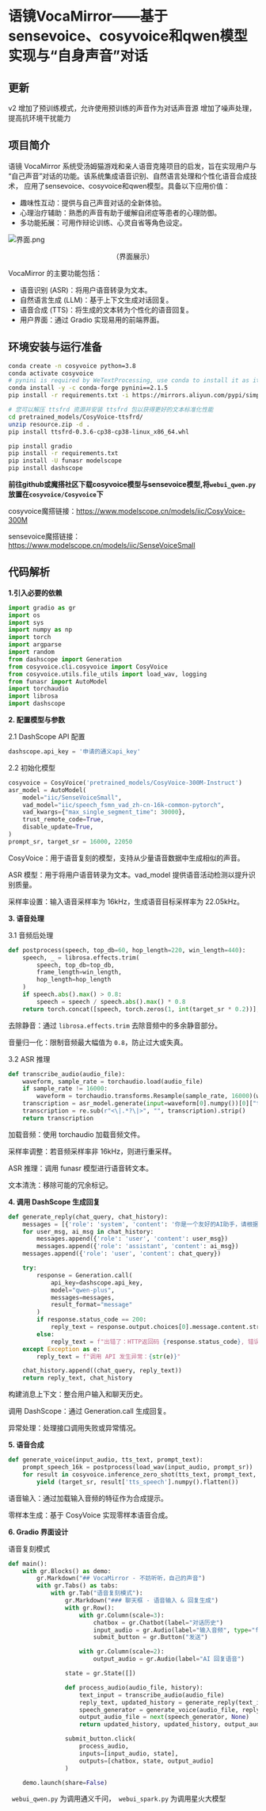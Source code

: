 # 语镜VocaMirror——基于sensevoice、cosyvoice和qwen模型实现与“自身声音”对话

## 更新
v2    增加了预训练模式，允许使用预训练的声音作为对话声音源
      增加了噪声处理，提高抗环境干扰能力
## 项目简介
语镜 VocaMirror 系统受汤姆猫游戏和亲人语音克隆项目的启发，旨在实现用户与
“自己声音”对话的功能。该系统集成语音识别、自然语言处理和个性化语音合成技术，
应用了sensevoice、cosyvoice和qwen模型。具备以下应用价值：
- 趣味性互动：提供与自己声音对话的全新体验。
- 心理治疗辅助：熟悉的声音有助于缓解自闭症等患者的心理防御。
- 多功能拓展：可用作辩论训练、心灵自省等角色设定。

![界面.png](%E7%95%8C%E9%9D%A2.png)
<p style="text-align:center">（界面展示）</p>

VocaMirror 的主要功能包括：
- 语音识别 (ASR)：将用户语音转录为文本。
- 自然语言生成 (LLM)：基于上下文生成对话回复。
- 语音合成 (TTS)：将生成的文本转为个性化的语音回复。
- 用户界面：通过 Gradio 实现易用的前端界面。

## 环境安装与运行准备

``` bash
conda create -n cosyvoice python=3.8
conda activate cosyvoice
# pynini is required by WeTextProcessing, use conda to install it as it can be executed on all platform.
conda install -y -c conda-forge pynini==2.1.5
pip install -r requirements.txt -i https://mirrors.aliyun.com/pypi/simple/ --trusted-host=mirrors.aliyun.com

# 您可以解压 ttsfrd 资源并安装 ttsfrd 包以获得更好的文本标准化性能
cd pretrained_models/CosyVoice-ttsfrd/
unzip resource.zip -d .
pip install ttsfrd-0.3.6-cp38-cp38-linux_x86_64.whl

pip install gradio
pip install -r requirements.txt
pip install -U funasr modelscope
pip install dashscope
```

**前往github或魔搭社区下载cosyvoice模型与sensevoice模型,将```webui_qwen.py```放置在```cosyvoice/Cosyvoice```下**

cosyvoice魔搭链接：https://www.modelscope.cn/models/iic/CosyVoice-300M

sensevoice魔搭链接：https://www.modelscope.cn/models/iic/SenseVoiceSmall


## 代码解析
**1.引入必要的依赖**
```python
import gradio as gr
import os
import sys
import numpy as np
import torch
import argparse
import random
from dashscope import Generation
from cosyvoice.cli.cosyvoice import CosyVoice
from cosyvoice.utils.file_utils import load_wav, logging
from funasr import AutoModel
import torchaudio
import librosa
import dashscope
```  

**2. 配置模型与参数**

2.1 DashScope API 配置
```python
dashscope.api_key = '申请的通义api_key'
```

2.2 初始化模型
```python
cosyvoice = CosyVoice('pretrained_models/CosyVoice-300M-Instruct')
asr_model = AutoModel(
    model="iic/SenseVoiceSmall",
    vad_model="iic/speech_fsmn_vad_zh-cn-16k-common-pytorch",
    vad_kwargs={"max_single_segment_time": 30000},
    trust_remote_code=True,
    disable_update=True,
)
prompt_sr, target_sr = 16000, 22050
```
CosyVoice：用于语音复刻的模型，支持从少量语音数据中生成相似的声音。

ASR 模型：用于将用户语音转录为文本。vad_model 提供语音活动检测以提升识别质量。

采样率设置：输入语音采样率为 16kHz，生成语音目标采样率为 22.05kHz。

**3. 语音处理**

3.1 音频后处理
```python
def postprocess(speech, top_db=60, hop_length=220, win_length=440):
    speech, _ = librosa.effects.trim(
        speech, top_db=top_db,
        frame_length=win_length,
        hop_length=hop_length
    )
    if speech.abs().max() > 0.8:
        speech = speech / speech.abs().max() * 0.8
    return torch.concat([speech, torch.zeros(1, int(target_sr * 0.2))], dim=1)
```

去除静音：通过 ```librosa.effects.trim``` 去除音频中的多余静音部分。

音量归一化：限制音频最大幅值为 ```0.8```，防止过大或失真。

3.2 ASR 推理
```python
def transcribe_audio(audio_file):
    waveform, sample_rate = torchaudio.load(audio_file)
    if sample_rate != 16000:
        waveform = torchaudio.transforms.Resample(sample_rate, 16000)(waveform)
    transcription = asr_model.generate(input=waveform[0].numpy())[0]["text"]
    transcription = re.sub(r"<\|.*?\|>", "", transcription).strip()
    return transcription

``` 

加载音频：使用 torchaudio 加载音频文件。

采样率调整：若音频采样率非 16kHz，则进行重采样。

ASR 推理：调用 funasr 模型进行语音转文本。

文本清洗：移除可能的冗余标记。

**4. 调用 DashScope 生成回复**

```python
def generate_reply(chat_query, chat_history):
    messages = [{'role': 'system', 'content': '你是一个友好的AI助手，请根据上下文作出回复。'}]
    for user_msg, ai_msg in chat_history:
        messages.append({'role': 'user', 'content': user_msg})
        messages.append({'role': 'assistant', 'content': ai_msg})
    messages.append({'role': 'user', 'content': chat_query})

    try:
        response = Generation.call(
            api_key=dashscope.api_key,
            model="qwen-plus",
            messages=messages,
            result_format="message"
        )
        if response.status_code == 200:
            reply_text = response.output.choices[0].message.content.strip()
        else:
            reply_text = f"出错了：HTTP返回码 {response.status_code}, 错误码 {response.code}, 错误信息 {response.message}"
    except Exception as e:
        reply_text = f"调用 API 发生异常：{str(e)}"

    chat_history.append((chat_query, reply_text))
    return reply_text, chat_history

```  
构建消息上下文：整合用户输入和聊天历史。

调用 DashScope：通过 Generation.call 生成回复。

异常处理：处理接口调用失败或异常情况。

**5. 语音合成**

```python
def generate_voice(input_audio, tts_text, prompt_text):
    prompt_speech_16k = postprocess(load_wav(input_audio, prompt_sr))
    for result in cosyvoice.inference_zero_shot(tts_text, prompt_text, prompt_speech_16k, stream=False):
        yield (target_sr, result['tts_speech'].numpy().flatten())
```  

语音输入：通过加载输入音频的特征作为合成提示。

零样本生成：基于 CosyVoice 实现零样本语音合成。

**6. Gradio 界面设计**

语音复刻模式
```python
def main():
    with gr.Blocks() as demo:
        gr.Markdown("## VocaMirror - 不妨听听，自己的声音")
        with gr.Tabs() as tabs:
            with gr.Tab("语音复刻模式"):
                gr.Markdown("### 聊天框 - 语音输入 & 回复生成")
                with gr.Row():
                    with gr.Column(scale=3):
                        chatbox = gr.Chatbot(label="对话历史")
                        input_audio = gr.Audio(label="输入音频", type="filepath")
                        submit_button = gr.Button("发送")

                    with gr.Column(scale=2):
                        output_audio = gr.Audio(label="AI 回复语音")

                state = gr.State([])

                def process_audio(audio_file, history):
                    text_input = transcribe_audio(audio_file)
                    reply_text, updated_history = generate_reply(text_input, history)
                    speech_generator = generate_voice(audio_file, reply_text, text_input)
                    output_audio_file = next(speech_generator, None)
                    return updated_history, updated_history, output_audio_file

                submit_button.click(
                    process_audio,
                    inputs=[input_audio, state],
                    outputs=[chatbox, state, output_audio]
                )

    demo.launch(share=False)
```  
``` webui_qwen.py```  为调用通义千问，``` webui_spark.py```  为调用星火大模型
